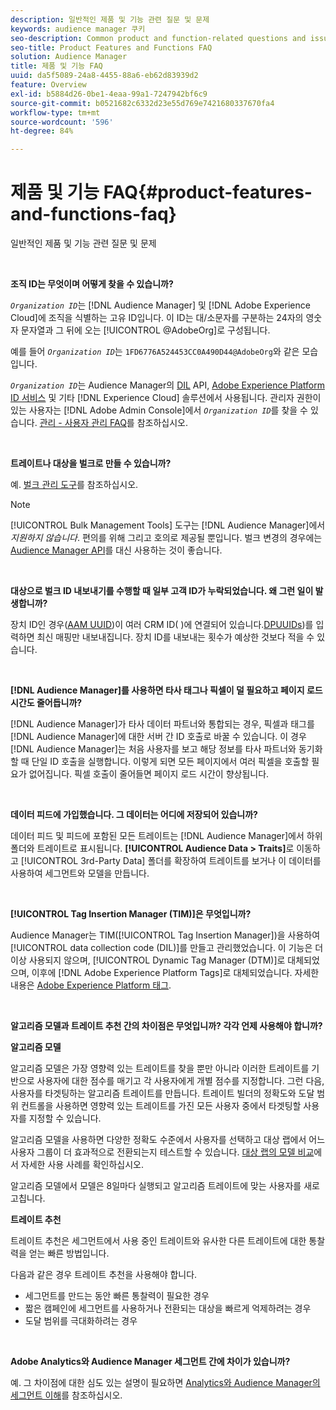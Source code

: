 ```yaml
---
description: 일반적인 제품 및 기능 관련 질문 및 문제
keywords: audience manager 쿠키
seo-description: Common product and function-related questions and issues.
seo-title: Product Features and Functions FAQ
solution: Audience Manager
title: 제품 및 기능 FAQ
uuid: da5f5089-24a8-4455-88a6-eb62d83939d2
feature: Overview
exl-id: b5884d26-0be1-4eaa-99a1-7247942bf6c9
source-git-commit: b0521682c6332d23e55d769e7421680337670fa4
workflow-type: tm+mt
source-wordcount: '596'
ht-degree: 84%

---
```


# 제품 및 기능 FAQ{#product-features-and-functions-faq}

일반적인 제품 및 기능 관련 질문 및 문제

 

<!-- 

faq_features_functions.xml

 -->

**조직 ID는 무엇이며 어떻게 찾을 수 있습니까?**

*`Organization ID`*&#x200B;는 [!DNL Audience Manager] 및 [!DNL Adobe Experience Cloud]에 조직을 식별하는 고유 ID입니다. 이 ID는 대/소문자를 구분하는 24자의 영숫자 문자열과 그 뒤에 오는 [!UICONTROL @AdobeOrg]로 구성됩니다.

예를 들어 *`Organization ID`*&#x200B;는 `1FD6776A524453CC0A490D44@AdobeOrg`와 같은 모습입니다.

*`Organization ID`*&#x200B;는 Audience Manager의 [DIL](../dil/dil-overview.md) API, [Adobe Experience Platform ID 서비스](https://experienceleague.adobe.com/docs/id-service/using/home.html) 및 기타 [!DNL Experience Cloud] 솔루션에서 사용됩니다. 관리자 권한이 있는 사용자는 [!DNL Adobe Admin Console]에서 *`Organization ID`*&#x200B;를 찾을 수 있습니다. [관리 - 사용자 관리 FAQ](https://experienceleague.adobe.com/docs/core-services/interface/manage-users-and-products/admin-getting-started.html)를 참조하십시오.

 

**트레이트나 대상을 벌크로 만들 수 있습니까?**

예. [벌크 관리 도구](../reference/bulk-management-tools/bulk-management-intro.md)를 참조하십시오.

>[!NOTE]
>
>[!UICONTROL Bulk Management Tools] 도구는 [!DNL Audience Manager]에서 *지원하지 않습니다*. 편의를 위해 그리고 호의로 제공될 뿐입니다. 벌크 변경의 경우에는 [Audience Manager API](../api/api.md)를 대신 사용하는 것이 좋습니다.

 

**대상으로 벌크 ID 내보내기를 수행할 때 일부 고객 ID가 누락되었습니다. 왜 그런 일이 발생합니까?**

장치 ID인 경우([AAM UUID](../reference/ids-in-aam.md))이 여러 CRM ID( )에 연결되어 있습니다.[DPUUIDs](../reference/ids-in-aam.md))를 입력하면 최신 매핑만 내보내집니다. 장치 ID를 내보내는 횟수가 예상한 것보다 적을 수 있습니다.

 

**[!DNL Audience Manager]를 사용하면 타사 태그나 픽셀이 덜 필요하고 페이지 로드 시간도 줄어듭니까?**

[!DNL Audience Manager]가 타사 데이터 파트너와 통합되는 경우, 픽셀과 태그를 [!DNL Audience Manager]에 대한 서버 간 ID 호출로 바꿀 수 있습니다. 이 경우 [!DNL Audience Manager]는 처음 사용자를 보고 해당 정보를 타사 파트너와 동기화할 때 단일 ID 호출을 실행합니다. 이렇게 되면 모든 페이지에서 여러 픽셀을 호출할 필요가 없어집니다. 픽셀 호출이 줄어들면 페이지 로드 시간이 향상됩니다.

 

**데이터 피드에 가입했습니다. 그 데이터는 어디에 저장되어 있습니까?**

데이터 피드 및 피드에 포함된 모든 트레이트는 [!DNL Audience Manager]에서 하위 폴더와 트레이트로 표시됩니다. **[!UICONTROL Audience Data > Traits]**&#x200B;로 이동하고 [!UICONTROL 3rd-Party Data] 폴더를 확장하여 트레이트를 보거나 이 데이터를 사용하여 세그먼트와 모델을 만듭니다.

 

**[!UICONTROL Tag Insertion Manager (TIM)]은 무엇입니까?**

Audience Manager는 TIM([!UICONTROL Tag Insertion Manager])을 사용하여 [!UICONTROL data collection code (DIL)]를 만들고 관리했었습니다. 이 기능은 더 이상 사용되지 않으며, [!UICONTROL Dynamic Tag Manager (DTM)]로 대체되었으며, 이후에 [!DNL Adobe Experience Platform Tags]로 대체되었습니다. 자세한 내용은 [Adobe Experience Platform 태그](https://experienceleague.adobe.com/docs/experience-platform/tags/home.html).

 

**알고리즘 모델과 트레이트 추천 간의 차이점은 무엇입니까? 각각 언제 사용해야 합니까?**

**알고리즘 모델**

알고리즘 모델은 가장 영향력 있는 트레이트를 찾을 뿐만 아니라 이러한 트레이트를 기반으로 사용자에 대한 점수를 매기고 각 사용자에게 개별 점수를 지정합니다.  그런 다음, 사용자를 타겟팅하는 알고리즘 트레이트를 만듭니다. 트레이트 빌더의 정확도와 도달 범위 컨트롤을 사용하면 영향력 있는 트레이트를 가진 모든 사용자 중에서 타겟팅할 사용자를 지정할 수 있습니다.

알고리즘 모델을 사용하면 다양한 정확도 수준에서 사용자를 선택하고 대상 랩에서 어느 사용자 그룹이 더 효과적으로 전환되는지 테스트할 수 있습니다. [대상 랩의 모델 비교](../features/audience-lab/audience-lab-use-cases.md#compare-models)에서 자세한 사용 사례를 확인하십시오.

알고리즘 모델에서 모델은 8일마다 실행되고 알고리즘 트레이트에 맞는 사용자를 새로 고칩니다.

**트레이트 추천**

트레이트 추천은 세그먼트에서 사용 중인 트레이트와 유사한 다른 트레이트에 대한 통찰력을 얻는 빠른 방법입니다.

다음과 같은 경우 트레이트 추천을 사용해야 합니다.

* 세그먼트를 만드는 동안 빠른 통찰력이 필요한 경우
* 짧은 캠페인에 세그먼트를 사용하거나 전환되는 대상을 빠르게 억제하려는 경우
* 도달 범위를 극대화하려는 경우

 

**Adobe Analytics와 Audience Manager 세그먼트 간에 차이가 있습니까?**

예. 그 차이점에 대한 심도 있는 설명이 필요하면 [Analytics와 Audience Manager의 세그먼트 이해](https://experienceleague.adobe.com/docs/analytics/integration/audience-analytics/audience-analytics-workflow/aam-analytics-segments.html)를 참조하십시오.
